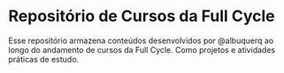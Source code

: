 # Repositório de Cursos da Full Cycle

Esse repositório armazena conteúdos desenvolvidos por @albuquerq ao longo do andamento de cursos da Full Cycle.
Como projetos e atividades práticas de estudo.
